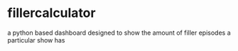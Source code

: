 # fillercalculator
a python based dashboard designed to show the amount of filler episodes a particular show has 
